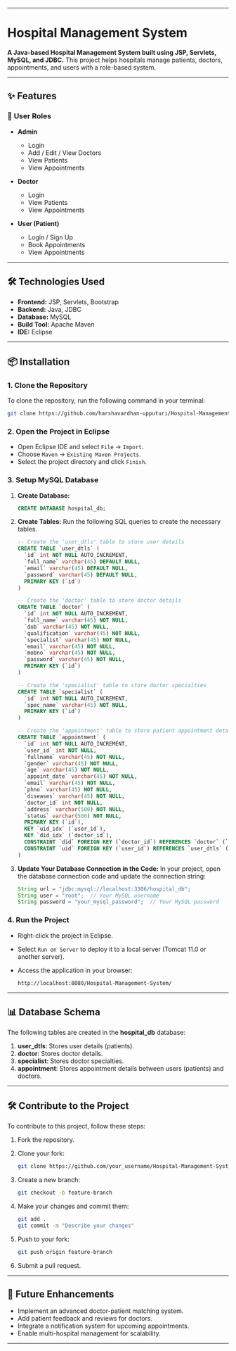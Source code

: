 
---

# **Hospital Management System**

**A Java-based Hospital Management System built using JSP, Servlets, MySQL, and JDBC.**
This project helps hospitals manage patients, doctors, appointments, and users with a role-based system.

---

## ✨ **Features**

### 👥 **User Roles**

* **Admin**

  * Login
  * Add / Edit / View Doctors
  * View Patients
  * View Appointments

* **Doctor**

  * Login
  * View Patients
  * View Appointments

* **User (Patient)**

  * Login / Sign Up
  * Book Appointments
  * View Appointments

---

## 🛠️ **Technologies Used**

* **Frontend:** JSP, Servlets, Bootstrap
* **Backend:** Java, JDBC
* **Database:** MySQL
* **Build Tool:** Apache Maven
* **IDE:** Eclipse

---

## 📦 **Installation**

### 1. Clone the Repository

To clone the repository, run the following command in your terminal:

```bash
git clone https://github.com/harshavardhan-upputuri/Hospital-Management-System.git
```

### 2. Open the Project in Eclipse

* Open Eclipse IDE and select `File` -> `Import`.
* Choose `Maven` -> `Existing Maven Projects`.
* Select the project directory and click `Finish`.

### 3. Setup MySQL Database

1. **Create Database:**

   ```sql
   CREATE DATABASE hospital_db;
   ```

2. **Create Tables:**
   Run the following SQL queries to create the necessary tables.

   ```sql
   -- Create the 'user_dtls' table to store user details
   CREATE TABLE `user_dtls` (
     `id` int NOT NULL AUTO_INCREMENT,
     `full_name` varchar(45) DEFAULT NULL,
     `email` varchar(45) DEFAULT NULL,
     `password` varchar(45) DEFAULT NULL,
     PRIMARY KEY (`id`)
   ) 

   -- Create the 'doctor' table to store doctor details
   CREATE TABLE `doctor` (
     `id` int NOT NULL AUTO_INCREMENT,
     `full_name` varchar(45) NOT NULL,
     `dob` varchar(45) NOT NULL,
     `qualification` varchar(45) NOT NULL,
     `specialist` varchar(45) NOT NULL,
     `email` varchar(45) NOT NULL,
     `mobno` varchar(45) NOT NULL,
     `password` varchar(45) NOT NULL,
     PRIMARY KEY (`id`)
   ) 

   -- Create the 'specialist' table to store doctor specialties
   CREATE TABLE `specialist` (
     `id` int NOT NULL AUTO_INCREMENT,
     `spec_name` varchar(45) NOT NULL,
     PRIMARY KEY (`id`)
   ) 

   -- Create the 'appointment' table to store patient appointment details
   CREATE TABLE `appointment` (
     `id` int NOT NULL AUTO_INCREMENT,
     `user_id` int NOT NULL,
     `fullname` varchar(45) NOT NULL,
     `gender` varchar(45) NOT NULL,
     `age` varchar(45) NOT NULL,
     `appoint_date` varchar(45) NOT NULL,
     `email` varchar(45) NOT NULL,
     `phno` varchar(45) NOT NULL,
     `diseases` varchar(45) NOT NULL,
     `doctor_id` int NOT NULL,
     `address` varchar(500) NOT NULL,
     `status` varchar(500) NOT NULL,
     PRIMARY KEY (`id`),
     KEY `uid_idx` (`user_id`),
     KEY `did_idx` (`doctor_id`),
     CONSTRAINT `did` FOREIGN KEY (`doctor_id`) REFERENCES `doctor` (`id`) ON DELETE CASCADE ON UPDATE CASCADE,
     CONSTRAINT `uid` FOREIGN KEY (`user_id`) REFERENCES `user_dtls` (`id`) ON DELETE CASCADE ON UPDATE CASCADE
   ) 
   ```

3. **Update Your Database Connection in the Code:**
   In your project, open the database connection code and update the connection string:

   ```java
   String url = "jdbc:mysql://localhost:3306/hospital_db";
   String user = "root";  // Your MySQL username
   String password = "your_mysql_password";  // Your MySQL password
   ```

### 4. Run the Project

* Right-click the project in Eclipse.
* Select `Run on Server` to deploy it to a local server (Tomcat 11.0 or another server).
* Access the application in your browser:

  ```url
  http://localhost:8080/Hospital-Management-System/
  ```

---

## 📊 **Database Schema**

The following tables are created in the **hospital\_db** database:

1. **user\_dtls**: Stores user details (patients).
2. **doctor**: Stores doctor details.
3. **specialist**: Stores doctor specialties.
4. **appointment**: Stores appointment details between users (patients) and doctors.

---



## 🛠 **Contribute to the Project**

To contribute to this project, follow these steps:

1. Fork the repository.
2. Clone your fork:

   ```bash
   git clone https://github.com/your_username/Hospital-Management-System.git
   ```
3. Create a new branch:

   ```bash
   git checkout -b feature-branch
   ```
4. Make your changes and commit them:

   ```bash
   git add .
   git commit -m "Describe your changes"
   ```
5. Push to your fork:

   ```bash
   git push origin feature-branch
   ```
6. Submit a pull request.

---

## 🎯 **Future Enhancements**

* Implement an advanced doctor-patient matching system.
* Add patient feedback and reviews for doctors.
* Integrate a notification system for upcoming appointments.
* Enable multi-hospital management for scalability.

---


